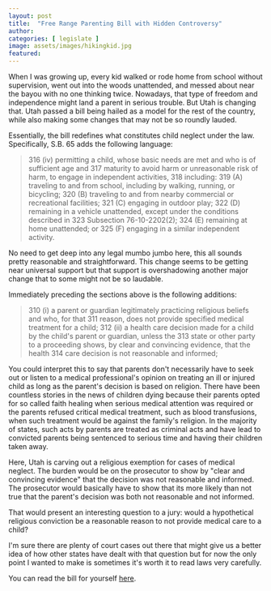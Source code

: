 ```yaml
---
layout: post
title:  "Free Range Parenting Bill with Hidden Controversy"
author: 
categories: [ legislate ]
image: assets/images/hikingkid.jpg
featured: 
---
```


When I was growing up, every kid walked or rode home from school without supervision, went out into the woods unattended, and messed about near the bayou with no one thinking twice. Nowadays, that type of freedom and independence might land a parent in serious trouble. But Utah is changing that. Utah passed a bill being hailed as a model for the rest of the country, while also making some changes that may not be so roundly lauded. 

Essentially, the bill redefines what constitutes child neglect under the law. Specifically, S.B. 65 adds the following language:
>316          (iv) permitting a child, whose basic needs are met and who is of sufficient age and
>317     maturity to avoid harm or unreasonable risk of harm, to engage in independent activities,
>318     including:
>319          (A) traveling to and from school, including by walking, running, or bicycling;
>320          (B) traveling to and from nearby commercial or recreational facilities;
>321          (C) engaging in outdoor play;
>322          (D) remaining in a vehicle unattended, except under the conditions described in
>323     Subsection 76-10-2202(2);
>324          (E) remaining at home unattended; or
>325          (F) engaging in a similar independent activity.

No need to get deep into any legal mumbo jumbo here, this all sounds pretty reasonable and straightforward. This change seems to be getting near universal support but that support is overshadowing another major change that to some might not be so laudable. 

Immediately preceding the sections above is the following additions:

>310          (i) a parent or guardian legitimately practicing religious beliefs and who, for that
>311     reason, does not provide specified medical treatment for a child;
>312          (ii) a health care decision made for a child by the child's parent or guardian, unless the
>313     state or other party to a proceeding shows, by clear and convincing evidence, that the health
>314     care decision is not reasonable and informed;

You could interpret this to say that parents don't necessarily have to seek out or listen to a medical professional's opinion on treating an ill or injured child as long as the parent's decision is based on religion. There have been countless stories in the news of children dying because their parents opted for so called faith healing when serious medical attention was required or the parents refused critical medical treatment, such as blood transfusions, when such treatment would be against the family's religion. In the majority of states, such acts by parents are treated as criminal acts and have lead to convicted parents being sentenced to serious time and having their children taken away. 

Here, Utah is carving out a religious exemption for cases of medical neglect. The burden would be on the prosecutor to show by "clear and convincing evidence" that the decision was not reasonable and informed. The prosecutor would basically have to show that its more likely than not true that the parent's decision was both not reasonable and not informed. 

That would present an interesting question to a jury: would a hypothetical religious conviction be a reasonable reason to not provide medical care to a child? 

I'm sure there are plenty of court cases out there that might give us a better idea of how other states have dealt with that question but for now the only point I wanted to make is sometimes it's worth it to read laws very carefully.

You can read the bill for yourself [here](https://le.utah.gov/~2018/bills/static/SB0065.html).